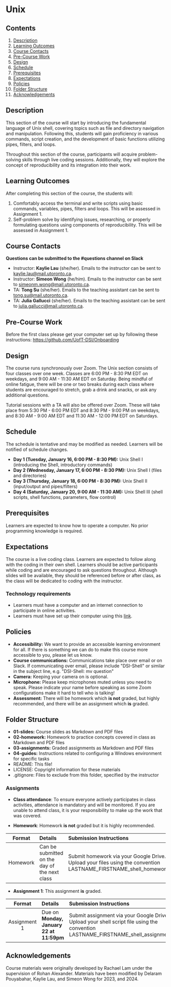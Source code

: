 # Unix

## Contents
1. [Description](#description)
2. [Learning Outcomes](#learning-outcomes)
3. [Course Contacts](#course-contacts)
4. [Pre-Course Work](#pre-course-work)
5. [Design](#design)
6. [Schedule](#schedule)
7. [Prerequisites](#prerequisites)
7. [Expectations](#expectations)
8. [Policies](#policies)
9. [Folder Structure](#folder-structure)
10. [Acknowledgements](#acknowledgements)

## Description
This section of the course will start by introducing the fundamental language of Unix shell, covering topics such as file and directory navigation and manipulation. Following this, students will gain proficiency in various commands, script creation, and the development of basic functions utilizing pipes, filters, and loops. 

Throughout this section of the course, participants will acquire problem-solving skills through live coding sessions. Additionally, they will explore the concept of reproducibility and its integration into their work.

## Learning Outcomes
After completing this section of the course, the students will:
1. Comfortably access the terminal and write scripts using basic commands, variables, pipes, filters and loops. This will be assessed in Assignment 1.
2. Self-problem solve by identifying issues, researching, or properly formulating questions using components of reproducibility. This will be assessed in Assignment 1.

## Course Contacts
**Questions can be submitted to the #questions channel on Slack**

* Instructor: **Kaylie Lau** (she/her). Emails to the instructor can be sent to kaylie.lau@mail.utoronto.ca.
* Instructor: **Simeon Wong** (he/him). Emails to the instructor can be sent to simeonm.wong@mail.utoronto.ca.
* TA: **Tong Su** (she/her). Emails to the teaching assistant can be sent to tong.su@mail.utoronto.ca.
* TA: **Julia Gallucci** (she/her). Emails to the teaching assistant can be sent to julia.gallucci@mail.utoronto.ca.

## Pre-Course Work
Before the first class please get your computer set up by following these instructions: https://github.com/UofT-DSI/Onboarding

## Design
The course runs synchronously over Zoom. The Unix section consists of four classes over one week. Classes are 6:00 PM - 8:30 PM EDT on weekdays, and 9:00 AM - 11:30 AM EDT on Saturday. Being mindful of online fatigue, there will be one or two breaks during each class where students are encouraged to stretch, grab a drink and snacks, or ask any additional questions. 

Tutorial sessions with a TA will also be offered over Zoom. These will take place from 5:30 PM - 6:00 PM EDT and 8:30 PM - 9:00 PM on weekdays, and 8:30 AM - 9:00 AM EDT and 11:30 AM - 12:00 PM EDT on Saturdays. 

## Schedule
The schedule is tentative and may be modified as needed. Learners will be notified of schedule changes.
* **Day 1 (Tuesday, January 16, 6:00 PM - 8:30 PM):** Unix Shell I (introducing the Shell, introductory commands)
* **Day 2 (Wednesday, January 17, 6:00 PM - 8:30 PM):** Unix Shell I (files and directories)
* **Day 3 (Thursday, January 18, 6:00 PM - 8:30 PM):** Unix Shell II (input/output and pipes/filters)
* **Day 4 (Saturday, January 20, 9:00 AM - 11:30 AM):** Unix Shell III (shell scripts, shell functions, parameters, flow control)

## Prerequisites
Learners are expected to know how to operate a computer. No prior programming knowledge is required.

## Expectations
The course is a live coding class. Learners are expected to follow along with the coding in their own shell. Learners should be active participants while coding and are encouraged to ask questions throughout. Although slides will be available, they should be referenced before or after class, as the class will be dedicated to coding with the instructor.
 
### Technology requirements
* Learners must have a computer and an internet connection to participate in online activities.
* Learners must have set up their computer using this [link](https://github.com/UofT-DSI/Onboarding).
 
## Policies
* **Accessibility:** We want to provide an accessible learning environment for all. If there is something we can do to make this course more accessible to you, please let us know.
* **Course communications:** Communications take place over email or on Slack. If communicating over email, please include "DSI-Shell" or similar in the subject line, e.g. "DSI-Shell: mv question"
* **Camera:** Keeping your camera on is optional.
* **Microphone:** Please keep microphones muted unless you need to speak. Please indicate your name before speaking as some Zoom configurations make it hard to tell who is talking!
* **Assessment:** There will be homework which **is not** graded, but highly recommended, and there will be an assignment which **is** graded.
 
## Folder Structure
* **01-slides:** Course slides as Markdown and PDF files
* **02-homework:** Homework to practice concepts covered in class as Markdown and PDF files
* **03-assignments:** Graded assignments as Markdown and PDF files
* **04-guides:** Instructions related to configuring a Windows environment for specific tasks 
* README: This file!
* LICENSE: Copyright information for these materials
* .gitignore: Files to exclude from this folder, specified by the instructor

### Assignments

* **Class attendance**: To ensure everyone actively participates in class activities, attendance is mandatory and will be monitored. If you are unable to attend class, it is your responsibility to make up the work that was covered.

* **Homework**:  Homework **is not** graded but it is highly recommended.

| Format | Details | Submission Instructions |
| :----: | :----- | :---------------------- |
| Homework | Can be submitted on the day of the next class | Submit homework via your Google Drive. Upload your files using the convention LASTNAME_FIRSTNAME_shell_homework_DAY. |

* **Assignment 1**: This assignment **is**  graded.

| Format | Details | Submission Instructions |
| :----: | :----- | :---------------------- |
| Assignment 1 | Due on **Monday, January 22 at 11:59pm** | Submit assignment via your Google Drive. Upload your shell script file using the convention LASTNAME_FIRSTNAME_shell_assignment1.sh |

## Acknowledgements
Course materials were originally developed by Rachael Lam under the supervision of Rohan Alexander. Materials have been modified by Delaram Pouyabahar, Kaylie Lau, and Simeon Wong for 2023, and 2024.
